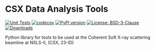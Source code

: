 CSX Data Analysis Tools
=======================

[![Unit Tests](https://github.com/NSLS-II-CSX/csxtools/actions/workflows/tests.yml/badge.svg)](https://github.com/NSLS-II-CSX/csxtools/actions/workflows/tests.yml)
[![codecov](https://codecov.io/gh/NSLS-II-CSX/csxtools/branch/master/graph/badge.svg)](https://codecov.io/gh/NSLS-II-CSX/csxtools)
[![PyPI version](https://badge.fury.io/py/csxtools.svg)](https://badge.fury.io/py/csxtools)
[![License: BSD-3-Clause](https://img.shields.io/badge/License-BSD%203--Clause-blue.svg)](https://opensource.org/licenses/BSD-3-Clause)
[![Downloads](https://pepy.tech/badge/csxtools)](https://pepy.tech/project/csxtools)

Python library for tools to be used at the Coherent Soft X-ray scattering 
beamline at NSLS-II, (CSX, 23-ID)
